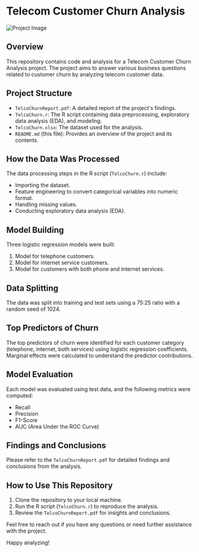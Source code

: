 # Telecom Customer Churn Analysis

![Project Image](https://editor.analyticsvidhya.com/uploads/94357telecom%20churn.png)

## Overview
This repository contains code and analysis for a Telecom Customer Churn Analysis project. The project aims to answer various business questions related to customer churn by analyzing telecom customer data.

## Project Structure
- `TelcoChurnReport.pdf`: A detailed report of the project's findings.
- `TelcoChurn.r`: The R script containing data preprocessing, exploratory data analysis (EDA), and modeling.
- `TelcoChurn.xlsx`: The dataset used for the analysis.
- `README.md` (this file): Provides an overview of the project and its contents.

## How the Data Was Processed
The data processing steps in the R script (`TelcoChurn.r`) include:
- Importing the dataset.
- Feature engineering to convert categorical variables into numeric format.
- Handling missing values.
- Conducting exploratory data analysis (EDA).

## Model Building
Three logistic regression models were built:
1. Model for telephone customers.
2. Model for internet service customers.
3. Model for customers with both phone and internet services.

## Data Splitting
The data was split into training and test sets using a 75:25 ratio with a random seed of 1024.

## Top Predictors of Churn
The top predictors of churn were identified for each customer category (telephone, internet, both services) using logistic regression coefficients. Marginal effects were calculated to understand the predictor contributions.

## Model Evaluation
Each model was evaluated using test data, and the following metrics were computed:
- Recall
- Precision
- F1-Score
- AUC (Area Under the ROC Curve)

## Findings and Conclusions
Please refer to the `TelcoChurnReport.pdf` for detailed findings and conclusions from the analysis.

## How to Use This Repository
1. Clone the repository to your local machine.
2. Run the R script (`TelcoChurn.r`) to reproduce the analysis.
3. Review the `TelcoChurnReport.pdf` for insights and conclusions.

Feel free to reach out if you have any questions or need further assistance with the project.

Happy analyzing!

